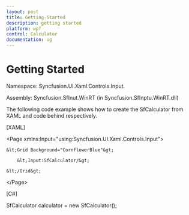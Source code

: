 ```yaml
---
layout: post
title: Getting-Started
description: getting started
platform: wpf
control: Calculator
documentation: ug
---
```


# Getting Started

Namespace: Syncfusion.UI.Xaml.Controls.Input.

Assembly: Syncfusion.SfInut.WinRT (in Syncfusion.SfInptu.WinRT.dll)

The following code example shows how to create the SfCalculator from XAML and code behind respectively.

[XAML]



&lt;Page xmlns:Input="using:Syncfusion.UI.Xaml.Controls.Input"&gt;

    &lt;Grid Background="CornflowerBlue"&gt;

        &lt;Input:SfCalculator/&gt;

    &lt;/Grid&gt;

&lt;/Page&gt;



[C#]

SfCalculator calculator = new SfCalculator();



